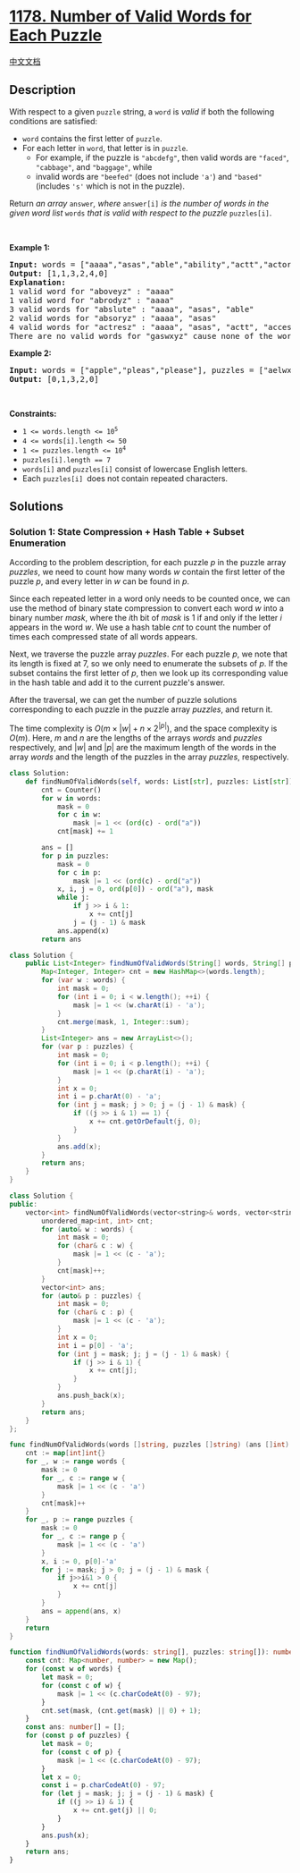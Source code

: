 # [1178. Number of Valid Words for Each Puzzle](https://leetcode.com/problems/number-of-valid-words-for-each-puzzle)

[中文文档](/solution/1100-1199/1178.Number%20of%20Valid%20Words%20for%20Each%20Puzzle/README.md)

<!-- tags:Bit Manipulation,Trie,Array,Hash Table,String -->

## Description

With respect to a given <code>puzzle</code> string, a <code>word</code> is <em>valid</em> if both the following conditions are satisfied:

<ul>
	<li><code>word</code> contains the first letter of <code>puzzle</code>.</li>
	<li>For each letter in <code>word</code>, that letter is in <code>puzzle</code>.
	<ul>
		<li>For example, if the puzzle is <code>&quot;abcdefg&quot;</code>, then valid words are <code>&quot;faced&quot;</code>, <code>&quot;cabbage&quot;</code>, and <code>&quot;baggage&quot;</code>, while</li>
		<li>invalid words are <code>&quot;beefed&quot;</code> (does not include <code>&#39;a&#39;</code>) and <code>&quot;based&quot;</code> (includes <code>&#39;s&#39;</code> which is not in the puzzle).</li>
	</ul>
	</li>
</ul>
Return <em>an array </em><code>answer</code><em>, where </em><code>answer[i]</code><em> is the number of words in the given word list </em><code>words</code><em> that is valid with respect to the puzzle </em><code>puzzles[i]</code>.
<p>&nbsp;</p>
<p><strong class="example">Example 1:</strong></p>

<pre>
<strong>Input:</strong> words = [&quot;aaaa&quot;,&quot;asas&quot;,&quot;able&quot;,&quot;ability&quot;,&quot;actt&quot;,&quot;actor&quot;,&quot;access&quot;], puzzles = [&quot;aboveyz&quot;,&quot;abrodyz&quot;,&quot;abslute&quot;,&quot;absoryz&quot;,&quot;actresz&quot;,&quot;gaswxyz&quot;]
<strong>Output:</strong> [1,1,3,2,4,0]
<strong>Explanation:</strong> 
1 valid word for &quot;aboveyz&quot; : &quot;aaaa&quot; 
1 valid word for &quot;abrodyz&quot; : &quot;aaaa&quot;
3 valid words for &quot;abslute&quot; : &quot;aaaa&quot;, &quot;asas&quot;, &quot;able&quot;
2 valid words for &quot;absoryz&quot; : &quot;aaaa&quot;, &quot;asas&quot;
4 valid words for &quot;actresz&quot; : &quot;aaaa&quot;, &quot;asas&quot;, &quot;actt&quot;, &quot;access&quot;
There are no valid words for &quot;gaswxyz&quot; cause none of the words in the list contains letter &#39;g&#39;.
</pre>

<p><strong class="example">Example 2:</strong></p>

<pre>
<strong>Input:</strong> words = [&quot;apple&quot;,&quot;pleas&quot;,&quot;please&quot;], puzzles = [&quot;aelwxyz&quot;,&quot;aelpxyz&quot;,&quot;aelpsxy&quot;,&quot;saelpxy&quot;,&quot;xaelpsy&quot;]
<strong>Output:</strong> [0,1,3,2,0]
</pre>

<p>&nbsp;</p>
<p><strong>Constraints:</strong></p>

<ul>
	<li><code>1 &lt;= words.length &lt;= 10<sup>5</sup></code></li>
	<li><code>4 &lt;= words[i].length &lt;= 50</code></li>
	<li><code>1 &lt;= puzzles.length &lt;= 10<sup>4</sup></code></li>
	<li><code>puzzles[i].length == 7</code></li>
	<li><code>words[i]</code> and <code>puzzles[i]</code> consist of lowercase English letters.</li>
	<li>Each <code>puzzles[i] </code>does not contain repeated characters.</li>
</ul>

## Solutions

### Solution 1: State Compression + Hash Table + Subset Enumeration

According to the problem description, for each puzzle $p$ in the puzzle array $puzzles$, we need to count how many words $w$ contain the first letter of the puzzle $p$, and every letter in $w$ can be found in $p$.

Since each repeated letter in a word only needs to be counted once, we can use the method of binary state compression to convert each word $w$ into a binary number $mask$, where the $i$th bit of $mask$ is $1$ if and only if the letter $i$ appears in the word $w$. We use a hash table $cnt$ to count the number of times each compressed state of all words appears.

Next, we traverse the puzzle array $puzzles$. For each puzzle $p$, we note that its length is fixed at $7$, so we only need to enumerate the subsets of $p$. If the subset contains the first letter of $p$, then we look up its corresponding value in the hash table and add it to the current puzzle's answer.

After the traversal, we can get the number of puzzle solutions corresponding to each puzzle in the puzzle array $puzzles$, and return it.

The time complexity is $O(m \times |w| + n \times 2^{|p|})$, and the space complexity is $O(m)$. Here, $m$ and $n$ are the lengths of the arrays $words$ and $puzzles$ respectively, and $|w|$ and $|p|$ are the maximum length of the words in the array $words$ and the length of the puzzles in the array $puzzles$, respectively.

<!-- tabs:start -->

```python
class Solution:
    def findNumOfValidWords(self, words: List[str], puzzles: List[str]) -> List[int]:
        cnt = Counter()
        for w in words:
            mask = 0
            for c in w:
                mask |= 1 << (ord(c) - ord("a"))
            cnt[mask] += 1

        ans = []
        for p in puzzles:
            mask = 0
            for c in p:
                mask |= 1 << (ord(c) - ord("a"))
            x, i, j = 0, ord(p[0]) - ord("a"), mask
            while j:
                if j >> i & 1:
                    x += cnt[j]
                j = (j - 1) & mask
            ans.append(x)
        return ans
```

```java
class Solution {
    public List<Integer> findNumOfValidWords(String[] words, String[] puzzles) {
        Map<Integer, Integer> cnt = new HashMap<>(words.length);
        for (var w : words) {
            int mask = 0;
            for (int i = 0; i < w.length(); ++i) {
                mask |= 1 << (w.charAt(i) - 'a');
            }
            cnt.merge(mask, 1, Integer::sum);
        }
        List<Integer> ans = new ArrayList<>();
        for (var p : puzzles) {
            int mask = 0;
            for (int i = 0; i < p.length(); ++i) {
                mask |= 1 << (p.charAt(i) - 'a');
            }
            int x = 0;
            int i = p.charAt(0) - 'a';
            for (int j = mask; j > 0; j = (j - 1) & mask) {
                if ((j >> i & 1) == 1) {
                    x += cnt.getOrDefault(j, 0);
                }
            }
            ans.add(x);
        }
        return ans;
    }
}
```

```cpp
class Solution {
public:
    vector<int> findNumOfValidWords(vector<string>& words, vector<string>& puzzles) {
        unordered_map<int, int> cnt;
        for (auto& w : words) {
            int mask = 0;
            for (char& c : w) {
                mask |= 1 << (c - 'a');
            }
            cnt[mask]++;
        }
        vector<int> ans;
        for (auto& p : puzzles) {
            int mask = 0;
            for (char& c : p) {
                mask |= 1 << (c - 'a');
            }
            int x = 0;
            int i = p[0] - 'a';
            for (int j = mask; j; j = (j - 1) & mask) {
                if (j >> i & 1) {
                    x += cnt[j];
                }
            }
            ans.push_back(x);
        }
        return ans;
    }
};
```

```go
func findNumOfValidWords(words []string, puzzles []string) (ans []int) {
	cnt := map[int]int{}
	for _, w := range words {
		mask := 0
		for _, c := range w {
			mask |= 1 << (c - 'a')
		}
		cnt[mask]++
	}
	for _, p := range puzzles {
		mask := 0
		for _, c := range p {
			mask |= 1 << (c - 'a')
		}
		x, i := 0, p[0]-'a'
		for j := mask; j > 0; j = (j - 1) & mask {
			if j>>i&1 > 0 {
				x += cnt[j]
			}
		}
		ans = append(ans, x)
	}
	return
}
```

```ts
function findNumOfValidWords(words: string[], puzzles: string[]): number[] {
    const cnt: Map<number, number> = new Map();
    for (const w of words) {
        let mask = 0;
        for (const c of w) {
            mask |= 1 << (c.charCodeAt(0) - 97);
        }
        cnt.set(mask, (cnt.get(mask) || 0) + 1);
    }
    const ans: number[] = [];
    for (const p of puzzles) {
        let mask = 0;
        for (const c of p) {
            mask |= 1 << (c.charCodeAt(0) - 97);
        }
        let x = 0;
        const i = p.charCodeAt(0) - 97;
        for (let j = mask; j; j = (j - 1) & mask) {
            if ((j >> i) & 1) {
                x += cnt.get(j) || 0;
            }
        }
        ans.push(x);
    }
    return ans;
}
```

<!-- tabs:end -->

<!-- end -->
